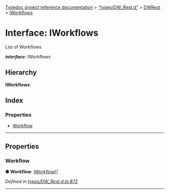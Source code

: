 [Typedoc project reference documentation](../README.md) > ["types/DW_Rest.d"](../modules/_types_dw_rest_d_.md) > [DWRest](../modules/_types_dw_rest_d_.dwrest.md) > [IWorkflows](../interfaces/_types_dw_rest_d_.dwrest.iworkflows.md)

# Interface: IWorkflows

List of Workflows

*__interface__*: IWorkflows

## Hierarchy

**IWorkflows**

## Index

### Properties

* [Workflow](_types_dw_rest_d_.dwrest.iworkflows.md#workflow)

---

## Properties

<a id="workflow"></a>

###  Workflow

**● Workflow**: *[IWorkflow](_types_dw_rest_d_.dwrest.iworkflow.md)[]*

*Defined in [types/DW_Rest.d.ts:872](https://github.com/DocuWare/REST-Sample-TS/blob/22cf36b/src/types/DW_Rest.d.ts#L872)*

___

